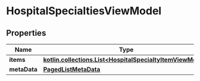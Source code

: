 
# HospitalSpecialtiesViewModel

## Properties
Name | Type | Description | Notes
------------ | ------------- | ------------- | -------------
**items** | [**kotlin.collections.List&lt;HospitalSpecialtyItemViewModel&gt;**](HospitalSpecialtyItemViewModel.md) |  |  [optional]
**metaData** | [**PagedListMetaData**](PagedListMetaData.md) |  |  [optional]



